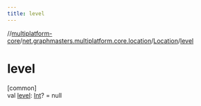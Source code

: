 ```yaml
---
title: level
---
```

//[multiplatform-core](../../../index.html)/[net.graphmasters.multiplatform.core.location](../index.html)/[Location](index.html)/[level](level.html)



# level



[common]\
val [level](level.html): [Int](https://kotlinlang.org/api/latest/jvm/stdlib/kotlin/-int/index.html)? = null




